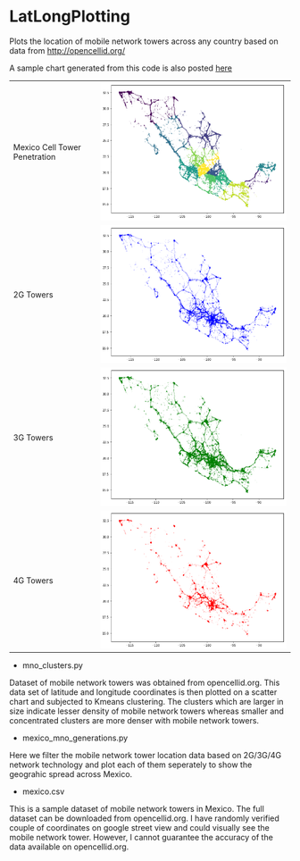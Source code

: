 # LatLongPlotting
Plots the location of mobile network towers across any country based on data from http://opencellid.org/

A sample chart generated from this code is also posted [here](https://www.reddit.com/r/dataisbeautiful/comments/co4h59/oc_india_mobile_network_towers/)

<p align="center">
  <table>
    <tr>
      <td>Mexico Cell Tower Penetration</td>
      <td><img src="https://github.com/1kautilya1/LatLongPlotting/blob/master/mexico_mno_clusters.png"></td>
    </tr>
    <tr>
      <td>2G Towers</td>
      <td><img src="https://github.com/1kautilya1/LatLongPlotting/blob/master/mexico_mno_2g_towers.png"></td>
    </tr>
    <tr>
      <td>3G Towers</td>
      <td><img src="https://github.com/1kautilya1/LatLongPlotting/blob/master/mexico_mno_3g_towers.png"></td>
    </tr>  
    <tr>
      <td>4G Towers</td>
      <td><img src="https://github.com/1kautilya1/LatLongPlotting/blob/master/mexico_mno_4g_towers.png"></td>
    </tr>
  </table>
</p>

* mno_clusters.py

Dataset of mobile network towers was obtained from opencellid.org. This data set of latitude and longitude coordinates is then plotted on a scatter chart and subjected to Kmeans clustering. The clusters which are larger in size indicate lesser density of mobile network towers whereas smaller and concentrated clusters are more denser with mobile network towers.


* mexico_mno_generations.py

Here we filter the mobile network tower location data based on 2G/3G/4G network technology and plot each of them seperately to show the geograhic spread across Mexico. 


* mexico.csv

This is a sample dataset of mobile network towers in Mexico. The full dataset can be downloaded from opencellid.org. I have randomly verified couple of coordinates on google street view and could visually see the mobile network tower. However, I cannot guarantee the accuracy of the data available on opencellid.org.
